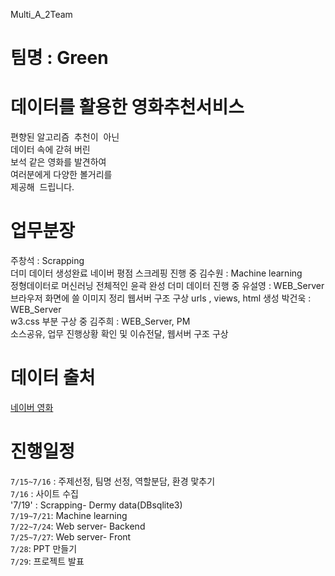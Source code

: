 Multi_A_2Team

# 팀명 : Green 

# 데이터를 활용한 영화추천서비스<br>
편향된 알고리즘  추천이  아닌<br>
데이터 속에 갇혀 버린 <br>
보석 같은 영화를 발견하여<br>
여러분에게 다양한 볼거리를 <br>
제공해  드립니다.


# 업무분장<br>
주창석 : Scrapping<br>
         더미 데이터 생성완료
         네이버 평점 스크레핑 진행 중
김수원 : Machine learning<br>
         정형데이터로 머신러닝 전체적인 윤곽 완성
         더미 데이터 진행 중
유설영 : WEB_Server<br>
         브라우저 화면에 쓸 이미지 정리
         웹서버 구조 구상
         urls , views, html 생성 
박건욱 : WEB_Server<br>
         w3.css 부분 구상 중
김주희 : WEB_Server, PM<br>
         소스공유, 업무 진행상황 확인 및 이슈전달,
         웹서버 구조 구상

# 데이터 출처<br>
[네이버 영화](https://movie.naver.com/movie/running/current.naver) 

# 진행일정
`7/15~7/16` : 주제선정, 팀명 선정, 역할분담, 환경 맟추기<br>
`7/16` : 사이트 수집 <br>
'7/19' : Scrapping- Dermy data(DBsqlite3) <br>
`7/19~7/21`: Machine learning<br>
`7/22~7/24`: Web server- Backend<br>
`7/25~7/27`: Web server- Front<br>
`7/28`: PPT 만들기<br>
`7/29`: 프로젝트 발표 <br>

